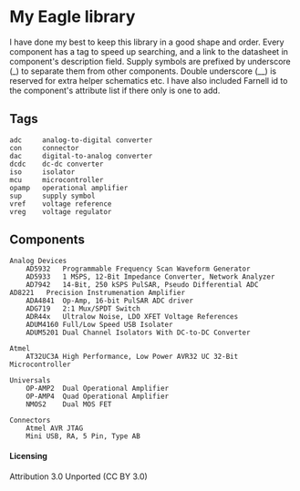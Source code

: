 # My Eagle library

I have done my best to keep this library in a good shape and order.
Every component has a tag to speed up searching, and a link to the datasheet
in component's description field. Supply symbols are prefixed by underscore
(_) to separate them from other components. Double underscore (__) is reserved
for extra helper schematics etc. I have also included Farnell id to the
component's attribute list if there only is one to add.

## Tags

    adc     analog-to-digital converter
    con     connector
    dac     digital-to-analog converter
    dcdc    dc-dc converter
    iso     isolator
    mcu     microcontroller
    opamp   operational amplifier
    sup     supply symbol
    vref    voltage reference
    vreg    voltage regulator

## Components

    Analog Devices
        AD5932   Programmable Frequency Scan Waveform Generator 
        AD5933   1 MSPS, 12-Bit Impedance Converter, Network Analyzer
        AD7942   14-Bit, 250 kSPS PulSAR, Pseudo Differential ADC
	AD8221   Precision Instrumenation Amplifier
        ADA4841  Op-Amp, 16-bit PulSAR ADC driver
        ADG719   2:1 Mux/SPDT Switch
        ADR44x   Ultralow Noise, LDO XFET Voltage References
        ADUM4160 Full/Low Speed USB Isolater
        ADUM5201 Dual Channel Isolators With DC-to-DC Converter

    Atmel
        AT32UC3A High Performance, Low Power AVR32 UC 32-Bit Microcontroller

    Universals
        OP-AMP2  Dual Operational Amplifier
        OP-AMP4  Quad Operational Amplifier
        NMOS2    Dual MOS FET

    Connectors
        Atmel AVR JTAG
        Mini USB, RA, 5 Pin, Type AB

#### Licensing

Attribution 3.0 Unported (CC BY 3.0)
